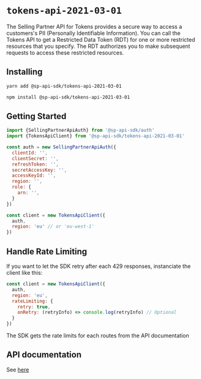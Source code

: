 # `tokens-api-2021-03-01`

The Selling Partner API for Tokens provides a secure way to access a customers&#39;s PII (Personally Identifiable Information). You can call the Tokens API to get a Restricted Data Token (RDT) for one or more restricted resources that you specify. The RDT authorizes you to make subsequent requests to access these restricted resources.

## Installing

```sh
yarn add @sp-api-sdk/tokens-api-2021-03-01
```

```sh
npm install @sp-api-sdk/tokens-api-2021-03-01
```

## Getting Started

```javascript
import {SellingPartnerApiAuth} from '@sp-api-sdk/auth'
import {TokensApiClient} from '@sp-api-sdk/tokens-api-2021-03-01'

const auth = new SellingPartnerApiAuth({
  clientId: '',
  clientSecret: '',
  refreshToken: '',
  secretAccessKey: '',
  accessKeyId: '',
  region: '',
  role: {
    arn: '',
  }
})

const client = new TokensApiClient({
  auth,
  region: 'eu' // or 'eu-west-1'
})
```

## Handle Rate Limiting

If you want to let the SDK retry after each 429 responses, instanciate the client like this:

```javascript
const client = new TokensApiClient({
  auth,
  region: 'eu',
  rateLimiting: {
    retry: true,
    onRetry: (retryInfo) => console.log(retryInfo) // Optional
  }
})
```

The SDK gets the rate limits for each routes from the API documentation

## API documentation

See [here](https://github.com/amzn/selling-partner-api-docs/tree/main/references/tokens-api/tokens_2021-03-01.md)

